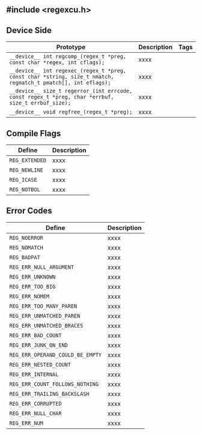 ## #include <regexcu.h>

## Device Side
Prototype | Description | Tags
--- | --- | :---:
```__device__ int regcomp_(regex_t *preg, const char *regex, int cflags);``` | xxxx
```__device__ int regexec_(regex_t *preg, const char *string, size_t nmatch, regmatch_t pmatch[], int eflags);``` | xxxx
```__device__ size_t regerror_(int errcode, const regex_t *preg, char *errbuf, size_t errbuf_size);``` | xxxx
```__device__ void regfree_(regex_t *preg);``` | xxxx

## Compile Flags
Define | Description
--- | ---
```REG_EXTENDED``` | xxxx
```REG_NEWLINE``` | xxxx
```REG_ICASE``` | xxxx
```REG_NOTBOL``` | xxxx


## Error Codes
Define | Description
--- | ---
```REG_NOERROR``` | xxxx
```REG_NOMATCH``` | xxxx
```REG_BADPAT``` | xxxx
```REG_ERR_NULL_ARGUMENT``` | xxxx
```REG_ERR_UNKNOWN``` | xxxx
```REG_ERR_TOO_BIG``` | xxxx
```REG_ERR_NOMEM``` | xxxx
```REG_ERR_TOO_MANY_PAREN``` | xxxx
```REG_ERR_UNMATCHED_PAREN``` | xxxx
```REG_ERR_UNMATCHED_BRACES``` | xxxx
```REG_ERR_BAD_COUNT``` | xxxx
```REG_ERR_JUNK_ON_END``` | xxxx
```REG_ERR_OPERAND_COULD_BE_EMPTY``` | xxxx
```REG_ERR_NESTED_COUNT``` | xxxx
```REG_ERR_INTERNAL``` | xxxx
```REG_ERR_COUNT_FOLLOWS_NOTHING``` | xxxx
```REG_ERR_TRAILING_BACKSLASH``` | xxxx
```REG_ERR_CORRUPTED``` | xxxx
```REG_ERR_NULL_CHAR``` | xxxx
```REG_ERR_NUM``` | xxxx